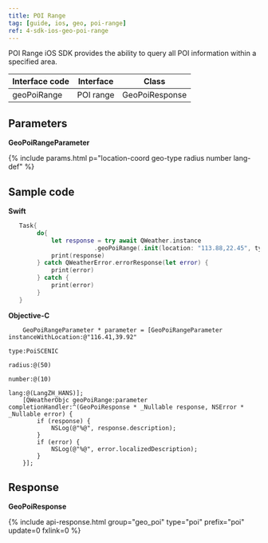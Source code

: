 ```yaml
---
title: POI Range
tag: [guide, ios, geo, poi-range]
ref: 4-sdk-ios-geo-poi-range
---
```


POI Range iOS SDK provides the ability to query all POI information within a specified area.

| Interface code | Interface       | Class        |
| --------- | -------------------------- | ------------ |
| geoPoiRange | POI range  | GeoPoiResponse |

## Parameters

**GeoPoiRangeParameter**

{% include params.html p="location-coord geo-type radius number lang-def" %}

## Sample code

**Swift**

```swift
   Task{
        do{
            let response = try await QWeather.instance
                        .geoPoiRange(.init(location: "113.88,22.45", type: .CSTA, radius: 50))
            print(response)
        } catch QWeatherError.errorResponse(let error) {
            print(error)
        } catch {
            print(error)
        }
   }
```

**Objective-C**

```objc
    GeoPoiRangeParameter * parameter = [GeoPoiRangeParameter instanceWithLocation:@"116.41,39.92"
                                                                             type:PoiSCENIC
                                                                           radius:@(50)
                                                                           number:@(10)
                                                                             lang:@(LangZH_HANS)];
    [QWeatherObjc geoPoiRange:parameter  completionHandler:^(GeoPoiResponse * _Nullable response, NSError * _Nullable error) {
        if (response) {
            NSLog(@"%@", response.description);
        }
        if (error) {
            NSLog(@"%@", error.localizedDescription);
        }
    }];
```

## Response

**GeoPoiResponse**

{% include api-response.html group="geo_poi" type="poi" prefix="poi" update=0 fxlink=0 %}